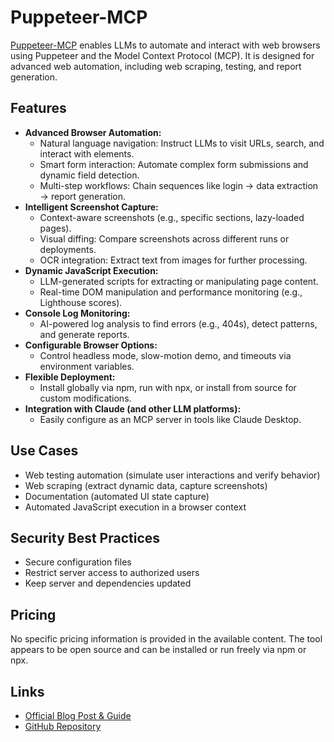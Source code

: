# Puppeteer-MCP

[Puppeteer-MCP](https://apidog.com/blog/puppeteer-mcp-server/) enables LLMs to automate and interact with web browsers using Puppeteer and the Model Context Protocol (MCP). It is designed for advanced web automation, including web scraping, testing, and report generation.

## Features
- **Advanced Browser Automation:**
  - Natural language navigation: Instruct LLMs to visit URLs, search, and interact with elements.
  - Smart form interaction: Automate complex form submissions and dynamic field detection.
  - Multi-step workflows: Chain sequences like login → data extraction → report generation.
- **Intelligent Screenshot Capture:**
  - Context-aware screenshots (e.g., specific sections, lazy-loaded pages).
  - Visual diffing: Compare screenshots across different runs or deployments.
  - OCR integration: Extract text from images for further processing.
- **Dynamic JavaScript Execution:**
  - LLM-generated scripts for extracting or manipulating page content.
  - Real-time DOM manipulation and performance monitoring (e.g., Lighthouse scores).
- **Console Log Monitoring:**
  - AI-powered log analysis to find errors (e.g., 404s), detect patterns, and generate reports.
- **Configurable Browser Options:**
  - Control headless mode, slow-motion demo, and timeouts via environment variables.
- **Flexible Deployment:**
  - Install globally via npm, run with npx, or install from source for custom modifications.
- **Integration with Claude (and other LLM platforms):**
  - Easily configure as an MCP server in tools like Claude Desktop.

## Use Cases
- Web testing automation (simulate user interactions and verify behavior)
- Web scraping (extract dynamic data, capture screenshots)
- Documentation (automated UI state capture)
- Automated JavaScript execution in a browser context

## Security Best Practices
- Secure configuration files
- Restrict server access to authorized users
- Keep server and dependencies updated

## Pricing
No specific pricing information is provided in the available content. The tool appears to be open source and can be installed or run freely via npm or npx.

## Links
- [Official Blog Post & Guide](https://apidog.com/blog/puppeteer-mcp-server/)
- [GitHub Repository](https://github.com/merajmehrabi/puppeteer-mcp-server)